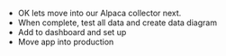 - OK lets move into our Alpaca collector next. 
- When complete, test all data and create data diagram 
- Add to dashboard and set up 
- Move app into production

